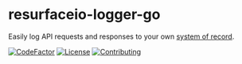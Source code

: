 # resurfaceio-logger-go
Easily log API requests and responses to your own <a href="https://resurface.io">system of record</a>.

[![CodeFactor](https://www.codefactor.io/repository/github/resurfaceio/logger-go/badge)](https://www.codefactor.io/repository/github/resurfaceio/logger-go)
[![License](https://img.shields.io/github/license/resurfaceio/logger-go)](https://github.com/resurfaceio/logger-go/blob/master/LICENSE)
[![Contributing](https://img.shields.io/badge/contributions-welcome-green.svg)](https://github.com/resurfaceio/logger-go/blob/master/CONTRIBUTING.md)
